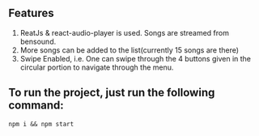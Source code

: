 ## Features

1. ReatJs & react-audio-player is used. Songs are streamed from bensound.
2. More songs can be added to the list(currently 15 songs are there)
3. Swipe Enabled, i.e. One can swipe through the 4 buttons given in the circular portion to navigate through the menu.

## To run the project, just run the following command:

`npm i && npm start`
